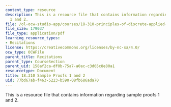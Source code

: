 ```yaml
---
content_type: resource
description: This is a resource file that contains information regarding sample proofs
  1 and 2.
file: /ol-ocw-studio-app/courses/18-310-principles-of-discrete-applied-mathematics-fall-2013/77bd67abf4635223b59008fb686ada70_MIT18_310F13sample3.pdf
file_size: 179037
file_type: application/pdf
learning_resource_types:
- Recitations
license: https://creativecommons.org/licenses/by-nc-sa/4.0/
ocw_type: OCWFile
parent_title: Recitations
parent_type: CourseSection
parent_uid: 158af2ca-df0b-75a7-a0ac-c3d65c8e80a1
resourcetype: Document
title: 18.310 Sample Proofs 1 and 2
uid: 77bd67ab-f463-5223-b590-08fb686ada70
---
```

This is a resource file that contains information regarding sample proofs 1 and 2.